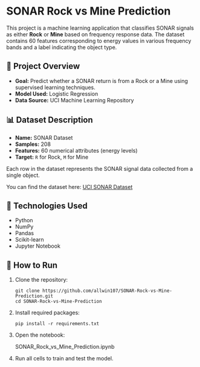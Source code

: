 # SONAR Rock vs Mine Prediction

This project is a machine learning application that classifies SONAR signals as either **Rock** or **Mine** based on frequency response data. The dataset contains 60 features corresponding to energy values in various frequency bands and a label indicating the object type.

## 📌 Project Overview

- **Goal:** Predict whether a SONAR return is from a Rock or a Mine using supervised learning techniques.
- **Model Used:** Logistic Regression
- **Data Source:** UCI Machine Learning Repository

## 📊 Dataset Description

- **Name:** SONAR Dataset
- **Samples:** 208
- **Features:** 60 numerical attributes (energy levels)
- **Target:** `R` for Rock, `M` for Mine

Each row in the dataset represents the SONAR signal data collected from a single object.

You can find the dataset here: [UCI SONAR Dataset](https://archive.ics.uci.edu/ml/datasets/connectionist+bench+sonar+mines+vs.+rocks)

## 🧰 Technologies Used

- Python
- NumPy
- Pandas
- Scikit-learn
- Jupyter Notebook

## 🚀 How to Run

1. Clone the repository:
   ```
   git clone https://github.com/allwin107/SONAR-Rock-vs-Mine-Prediction.git
   cd SONAR-Rock-vs-Mine-Prediction
   ```
3. Install required packages:

    ```
    pip install -r requirements.txt
    ```
3. Open the notebook:
   
    SONAR_Rock_vs_Mine_Prediction.ipynb
   
5. Run all cells to train and test the model.
